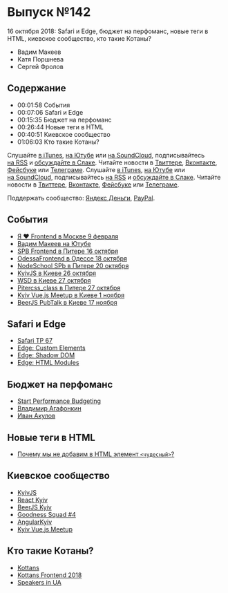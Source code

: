 # Выпуск №142

16 октября 2018: Safari и Edge, бюджет на перфоманс, новые теги в HTML, киевское сообщество, кто такие Котаны?

- Вадим Макеев
- Катя Поршнева
- Сергей Фролов

## Содержание

- 00:01:58 События
- 00:07:06 Safari и Edge
- 00:15:35 Бюджет на перфоманс
- 00:26:44 Новые теги в HTML
- 00:40:51 Киевское сообщество
- 01:06:03 Кто такие Котаны?

Слушайте [в iTunes](https://itunes.apple.com/podcast/id1080500016), [на Ютубе](https://www.youtube.com/playlist?list=PLMBnwIwFEFHcwuevhsNXkFTcadeX5R1Go) или [на SoundCloud](https://soundcloud.com/web-standards), подписывайтесь [на RSS](https://web-standards.ru/podcast/feed/) и [обсуждайте в Слаке](http://slack.web-standards.ru/). Читайте новости в [Твиттере](https://twitter.com/webstandards_ru), [Вконтакте](https://vk.com/webstandards_ru), [Фейсбуке](https://www.facebook.com/webstandardsru) или [Телеграме](https://t.me/webstandards_ru).
Слушайте [в iTunes](https://itunes.apple.com/podcast/id1080500016), [на Ютубе](https://www.youtube.com/playlist?list=PLMBnwIwFEFHcwuevhsNXkFTcadeX5R1Go) или [на SoundCloud](https://soundcloud.com/web-standards), подписывайтесь [на RSS](https://web-standards.ru/podcast/feed/) и [обсуждайте в Слаке](http://slack.web-standards.ru/). Читайте новости в [Твиттере](https://twitter.com/webstandards_ru), [Вконтакте](https://vk.com/webstandards_ru), [Фейсбуке](https://www.facebook.com/webstandardsru) или [Телеграме](https://t.me/webstandards_ru).

Поддержать сообщество: [Яндекс Деньги](https://money.yandex.ru/to/41001119329753), [PayPal](https://www.paypal.me/pepelsbey).

## События

- [Я ❤ Frontend в Москве 9 февраля](https://yandex.ru/promo/yandex4developers/yalovefrontend)
- [Вадим Макеев на Ютубе](https://www.youtube.com/pepelsbey)
- [SPB Frontend в Питере 16 октября](https://spb-frontend-events.timepad.ru/event/827835/)
- [OdessaFrontend в Одессе 18 октября](https://odessafrontend.com/)
- [NodeSchool SPb в Питере 20 октября](https://github.com/nodeschool/spb/issues/71)
- [KyivJS в Киеве 26 октября](http://kyivjs.org/)
- [WSD в Киеве 27 октября](https://wsd.events/2018/10/27/)
- [Pitercss_class в Питере 27 октября](https://twitter.com/pitercss_class/status/1051789838238838784)
- [Kyiv Vue.js Meetup в Киеве 1 ноября](https://www.meetup.com/Kyiv-Vue-js-Meetup/)
- [BeerJS PubTalk в Киеве 17 ноября](https://www.facebook.com/events/1133996603419493/)

## Safari и Edge

- [Safari TP 67](https://webkit.org/blog/8419/release-notes-for-safari-technology-preview-67/)
- [Edge: Custom Elements](https://developer.microsoft.com/en-us/microsoft-edge/platform/status/customelements/)
- [Edge: Shadow DOM](https://developer.microsoft.com/en-us/microsoft-edge/platform/status/shadowdom/)
- [Edge: HTML Modules](https://github.com/w3c/webcomponents/issues/645#issuecomment-427205519)

## Бюджет на перфоманс

- [Start Performance Budgeting](https://medium.com/p/dabde04cf6a3)
- [Владимир Агафонкин](https://agafonkin.com/)
- [Иван Акулов](https://iamakulov.com/)

## Новые теги в HTML

- [Почему мы не добавим в HTML элемент `<чудесный>`?](http://css-live.ru/faq/pochemu-my-ne-dobavim-v-html-element.html)

## Киевское сообщество

- [KyivJS](http://kyivjs.org/)
- [React Kyiv](https://twitter.com/reactkyiv)
- [BeerJS Kyiv](http://fb.com/beerjskyiv)
- [Goodness Squad #4](https://www.meetup.com/Kyiv-ReactJS-Meetup/events/248972302/)
- [AngularKyiv](https://www.meetup.com/Angular-Kyiv/)
- [Kyiv Vue.js Meetup](https://www.meetup.com/Kyiv-Vue-js-Meetup/)

## Кто такие Котаны?

- [Kottans](http://kottans.org/)
- [Kottans Frontend 2018](https://dou.ua/forums/topic/25282/)
- [Speakers in UA](http://speakers.in.ua/)
